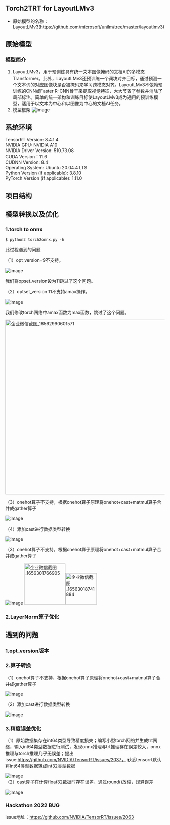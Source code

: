## Torch2TRT for LayoutLMv3
- 原始模型的名称：LayoutLMv3(https://github.com/microsoft/unilm/tree/master/layoutlmv3)


## 原始模型
### 模型简介
1. LayoutLMv3，用于预训练具有统一文本图像掩码的文档AI的多模态Transformer。此外，LayoutLMv3还预训练一个词块对齐目标，通过预测一个文本词的对应图像块是否被掩码来学习跨模态对齐。LayoutLMv3不依赖预训练的CNN或Faster R-CNN骨干来提取视觉特征，大大节省了参数并消除了局部标注。简单的统一架构和训练目标使LayoutLMv3成为通用的预训练模型，适用于以文本为中心和以图像为中心的文档AI任务。
2. 模型框架
![image](https://user-images.githubusercontent.com/49616374/170653429-e9557526-3e14-4c17-b00c-20c7a709fe7b.png)

## 系统环境
TensorRT Version: 8.4.1.4<br>
NVIDIA GPU: NVIDIA A10<br>
NVIDIA Driver Version: 510.73.08<br>
CUDA Version：11.6<br>
CUDNN Version: 8.4<br>
Operating System: Ubuntu 20.04.4 LTS<br>
Python Version (if applicable): 3.8.10<br>
PyTorch Version (if applicable): 1.11.0<br>

## 项目结构


## 模型转换以及优化
### 1.torch to onnx

```
$ python3 torch2onnx.py -h
```

此过程遇到的问题      

（1）opt_version=9不支持。

![image](https://user-images.githubusercontent.com/49616374/174259578-b0606449-3a40-4171-aa32-d2dab8549a93.png)

我们将opset_version设为11跳过了这个问题。

（2）optset_version 11不支持amax操作。

![image](https://user-images.githubusercontent.com/49616374/174259606-c2d4ea64-4125-42cf-82b8-657e660c54ed.png)

我们修改torch网络中amax函数为max函数，跳过了这个问题。

<img width="551" alt="企业微信截图_16562990601571" src="https://user-images.githubusercontent.com/53067559/175852416-f750cd2c-d357-485a-919c-86d640eb56f0.png">

（3）onehot算子不支持，根据onehot算子原理将onehot+cast+matmul算子合并成gather算子

![image](https://user-images.githubusercontent.com/49616374/174260371-2d1e6093-3a0f-4808-a76d-9380f6654b7f.png)

（4）添加cast进行数据类型转换

![image](https://user-images.githubusercontent.com/49616374/174260502-3a511afc-2b91-49f4-adc2-92b607f2ec43.png)

（3）onehot算子不支持，根据onehot算子原理将onehot+cast+matmul算子合并成gather算子

![image](https://user-images.githubusercontent.com/49616374/174260371-2d1e6093-3a0f-4808-a76d-9380f6654b7f.png)
<img width="130" alt="企业微信截图_1656301766905" src="https://user-images.githubusercontent.com/53067559/175856736-2cbc4e4c-1033-4283-83c8-6e247b22b38b.png"><img width="99" alt="企业微信截图_16563018741884" src="https://user-images.githubusercontent.com/53067559/175856737-8c0f6787-4472-4e01-b169-be63379ee9f5.png">


### 2.LayerNorm算子优化
## 遇到的问题
### 1.opt_version版本


### 2.算子转换
（1）onehot算子不支持，根据onehot算子原理将onehot+cast+matmul算子合并成gather算子

![image](https://user-images.githubusercontent.com/49616374/174260371-2d1e6093-3a0f-4808-a76d-9380f6654b7f.png)

（2）添加cast进行数据类型转换

![image](https://user-images.githubusercontent.com/49616374/174260502-3a511afc-2b91-49f4-adc2-92b607f2ec43.png)
### 3.精度误差优化
（1）原始数据集存在int64类型导致精度损失；编写小型torch网络并生成trt网络，输入int64类型数据进行测试，发现onnx推理与trt推理存在误差较大，onnx推理与torch推理几乎无误差；提出issue:https://github.com/NVIDIA/TensorRT/issues/2037， 获悉tensorrt默认将int64类型数据转成int32类型数据<br>

![image](https://user-images.githubusercontent.com/49616374/174260801-f0c100b5-84db-4bc2-916a-dfa2ca21e481.png)<br>
（2）cast算子在计算float32数据时存在误差，通过round()放缩，规避误差<br>

![image](https://user-images.githubusercontent.com/49616374/174262579-f7b5157d-ab4c-4d00-af7a-8d568ee69582.png)

### Hackathon 2022 BUG
issue地址：https://github.com/NVIDIA/TensorRT/issues/2063
